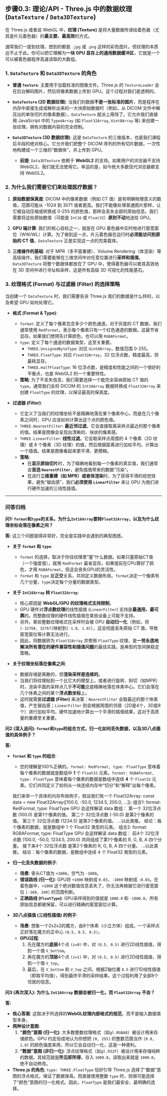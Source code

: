 ## 步骤0.3: 理论/API - Three.js 中的数据纹理 (`DataTexture` / `Data3DTexture`)

在 Three.js 或者说 WebGL 中，**纹理 (Texture)** 是将大量数据传递给着色器（尤其是片元着色器）的**最主要、最高效**的方式。

通常我们一提到纹理，想到的都是 `.jpg` 或 `.png` 这样的彩色图片。但纹理的本质远不止于此。你可以把它理解为**一块 GPU 显存上的通用数据缓冲区**，它就是一个可以被着色器程序高速读取的大数组。

### **1. `DataTexture` 和 `Data3DTexture` 的角色**

- **普通 `Texture`**: 主要用于加载标准的图像文件。Three.js 的 `TextureLoader` 会在后台解码图片，然后将像素数据上传到 GPU。这个过程对我们是透明的。

- **`DataTexture` (2D 数据纹理)**: 当我们的数据**不是一张标准的图片**，而是程序在内存中直接生成或解析出来的一大块原始数据时（例如，从 DICOM 文件中解压出的单张切片的像素数据），`DataTexture` 就派上用场了。它允许我们直接用 JavaScript 中的 `TypedArray` (如 `Float32Array`, `Uint8Array` 等) 来创建一张纹理，拥有对数据内容的完全控制。

- **`Data3DTexture` (3D 数据纹理)**: 这是 `DataTexture` 的三维版本，也是我们课程后半段的绝对核心。它允许我们把整个 DICOM 序列的所有切片数据，一次性地构建成一个三维的“数据体”，并上传到 GPU。
  - **前提**: `Data3DTexture` 依赖于 **WebGL2** 的支持。如果用户的浏览器不支持 WebGL2，我们就无法使用它。幸运的是，如今绝大多数现代浏览器都支持 WebGL2。

### **2. 为什么我们需要它们来处理医疗数据？**

1.  **原始数据保真度**: DICOM 中的像素数据（例如 CT 值）是有明确物理意义的数值，范围可能从 -1024 到 3071 或者更高。我们不能像处理普通图片那样，让它被自动压缩或转换成 0-255 的颜色值，那样会丢失全部的原始信息。我们需要将这些原始数值（可能是 `Int16` 或 `Float32`）**原封不动**地送给 GPU。

2.  **GPU 端计算**: 我们的核心目标之一，就是在 GPU 着色器中实时地进行窗宽窗位（WW/WL）计算。为了做到这一点，片元着色器在运行时**必须能访问到原始的 CT 值**。`DataTexture` 正是实现这一点的完美载体。

3.  **三维操作的基础**: 对于 MPR（多平面重建）、Volume Rendering（体渲染）等高级操作，我们需要能够在三维空间中对任意位置进行**采样和插值**。`Data3DTexture` 将整个数据体都放在了 GPU 中，使得着色器可以极其高效地在 3D 空间中进行寻址和采样，这是所有高级 3D 可视化的性能基石。

### **3. 纹理格式 (Format) 与过滤器 (Filter) 的选择策略**

当创建一个 `DataTexture` 时，我们需要告诉 Three.js 我们的数据是什么样的，以及希望 GPU 如何处理它。

- **格式 (Format & Type)**:

  - `format`: 定义了每个像素包含多少个颜色通道。对于灰度的 CT 数据，我们通常使用 `RedFormat`，表示每个像素只有一个红色通道的数据。这最节省显存。如果我们想预先计算颜色，也可以用 `RGBAFormat`。
  - `type`: 定义了每个通道的数据类型，这至关重要。
    - `THREE.UnsignedByteType`: 对应 `Uint8Array`，数值范围 0-255。
    - `THREE.FloatType`: 对应 `Float32Array`，32 位浮点数，精度最高，但最耗显存。
    - `THREE.HalfFloatType`: 16 位浮点数，是精度和性能之间的一个很好的平衡点，也是 WebGL2 的一个重要特性。
  - **策略**: 为了不丢失信息，我们需要选择一个能完全容纳原始 CT 值的 `type`。通常我们会将 DICOM 的 `Int16Array` 数据转换成 `Float32Array` 来创建 `FloatType` 的纹理，以保证最高的保真度。

- **过滤器 (Filter)**:
  - 它定义了当我们的纹理坐标不是精确地落在某个像素中心，而是在几个像素之间时，GPU 应该如何计算出这个点的颜色值。
  - `THREE.NearestFilter`: **最近邻过滤**。它会直接取离采样点最近的那个像素的值。结果是图像会呈现出清晰的、块状的像素感。
  - `THREE.LinearFilter`: **线性过滤**。它会取采样点周围的 4 个像素（2D 纹理）或 8 个像素（3D 纹理）的值，然后根据距离进行加权平均，计算出一个插值。结果是图像看起来更平滑、更模糊。
  - **策略**:
    - 在**显示原始切片**时，为了精确地看到每一个像素的真实值，我们通常会**首选 `NearestFilter`**，避免插值带来的数据“污染”。
    - 在进行**三维重建（如 MPR）或者体渲染**时，为了获得平滑的视觉效果，避免“锯齿感”，我们**必须使用 `LinearFilter`** 来让 GPU 为我们进行硬件加速的三线性插值。

---

### **问答归档**

**问1: `format`和`type`的关系，为什么`Int16Array`要转`Float32Array`，以及为什么纹理坐标会落在像素之间？**

**答:**
这三个问题提得非常好，完全是实践中会遇到的典型困惑。

- **关于 `format` 和 `type`**:

  - `format` 的选择，取决于你往纹理里“塞”什么数据。如果只塞原始CT值（一个强度值），就用 `RedFormat` 最省显存。如果提前在CPU算好了颜色，才用 `RGBAFormat`，但这会丧失GPU的灵活性。
  - `format` 和 `type` 是**正交**关系，共同定义数据布局。`format`决定一个像素有几个分量，`type`决定每个分量的数据类型。

- **关于 `Int16Array` 转 `Float32Array`**:

  - 核心原因是 **WebGL/GPU 的纹理格式支持限制**。
  - GPU 硬件对**浮点数纹理**的线性插值 (`LinearFilter`) 支持是**最通用、最可靠**的。而整数纹理的硬件线性插值在某些设备上可能不支持。
  - 另外，某些整数纹理格式在采样时会被 GPU **自动归一化**（例如，将`[-32768, 32767]`映射到`[-1.0, 1.0]`），这会彻底丢失原始 CT 值，导致窗宽窗位等计算无法进行。
  - 因此，将数据转为 `Float32Array` 并使用 `FloatType` 纹理，是**一劳永逸地解决所有潜在的硬件兼容性和插值问题**的最佳实践，是典型的空间换稳定策略。

- **关于纹理坐标落在像素之间**:
  - 数据存储是离散的，但**渲染采样是连续的**。
  - 当我们将纹理贴到一个比它大的模型上，或者进行旋转、斜切（如MPR）时，渲染平面的采样点几乎**不可能**总是精确地落在体素中心。它们会落在几个体素之间的某个**浮点数坐标**上。
  - 这时就需要**过滤器 (Filter)** 来决策：`NearestFilter` 会取最近的那个体素值，产生锯齿感；`LinearFilter` 则会根据周围的邻居（2D是4个，3D是8个）进行加权平均，硬件加速地计算出一个平滑的插值结果，这对于高质量的重建至关重要。

**问2 (深入追问): `format`和`type`的组合方式，归一化如何丢失数据，以及3D八点插值的具体例子？**

**答:**

- **`format` 和 `type` 的组合**:

  - 您的理解是100%正确的。`format: RedFormat, type: FloatType` 意味着每个像素的数据就是数组中 **1** 个 `Float32` 元素。`format: RGBAFormat, type: FloatType` 意味着每个像素的数据是数组中连续 **4** 个 `Float32` 元素。它们共同定义了如何从一块连续内存中“切分”和“解释”出每个像素。

  我们来举一个具体的内存布局例子，假设我们有一个 Float32Array:
  const data = new Float32Array([100.0, -50.0, 1234.5, 200.0, ...]);
  组合1: format: RedFormat, type: FloatType
  GPU 会这样解读 data 数组：
  第一个 32位浮点数 (100.0) 是第1个像素的值。
  第二个 32位浮点数 (-50.0) 是第2个像素的值。
  第三个 32位浮点数 (1234.5) 是第3个像素的值。
  ...以此类推。
  结论：每个像素的数据，就是数组中 1 个 Float32 类型的元素。
  组合2: format: RGBAFormat, type: FloatType
  GPU 会这样解读 data 数组：
  前4个 32位浮点数 (100.0, -50.0, 1234.5, 200.0) 共同组成了第1个像素的 R, G, B, A 四个分量。
  接下来4个 32位浮点数 是第2个像素的 R, G, B, A 四个分量。
  ...以此类推。
  结论：每个像素的数据，是数组中连续 4 个 Float32 类型的元素。

- **归一化丢失数据的例子**:

  - **场景**: 骨头CT值为 `+1000`，空气为 `-1000`。
  - **错误路线 (归一化)**: GPU将 `+1000` 映射成 `0.03`，`-1000` 映射成 `-0.03`。在着色器中，`+1000` 这个绝对数值信息丢失了，你无法再根据它进行窗宽窗位 `[-160, 240]` 的范围判断。
  - **正确路线 (`FloatType`)**: GPU采样得到的值就是 `1000.0` 和 `-1000.0`，所有原始信息都被保留，可以进行精确的窗宽窗位计算。

- **3D八点插值 (三线性插值) 的例子**:
  - **场景**: 想象一个2x2x2的魔方，由8个体素（小立方体）组成。一个采样点正好落在魔方的正中心 `(0.5, 0.5, 0.5)`。
  - **GPU过程**:
    1.  先在魔方的**底层**4个点 `(z=0)` 中，对 `(0.5, 0.5)` 进行2D线性插值，得到一个值 `V_bottom`。
    2.  再在魔方的**顶层**4个点 `(z=1)` 中，对 `(0.5, 0.5)` 进行2D线性插值，得到一个值 `V_top`。
    3.  最后，在 `V_bottom` 和 `V_top` 之间，根据Z轴位置 `0.5` 进行1D线性插值（即取平均值），得到最终平滑的采样结果。这个过程利用了全部8个邻居的信息。

**问3 (再次深入): 为什么 `Int16Array` 数据会被归一化，而 `Float32Array` 不会？**

**答:**

- **核心答案**: 这取决于所选择的**WebGL纹理内部格式的规范**，而不是输入数据类型本身。
- **两种设计意图**:
  1.  **“颜色”意图 (归一化)**: 大多数整数纹理格式（如`gl.RGBA8`）被设计用来存储颜色。GPU 约定俗成地认为你想把 `[0, 255]` 的整数范围当作 `[0.0, 1.0]` 的颜色强度来用，所以它会自动归一化，这是一种便利。
  2.  **“数据”意图 (非归一化)**: 浮点纹理格式（如`gl.R32F`）被设计用来存储纯粹的数据。其规范就是**所见即所得**，存入 `1000.0`，读取出来就是 `1000.0`，绝不自动修改。
- **Three.js 的角色**: `type: THREE.FloatType` 恰好引导 Three.js 选择了“数据”意图的浮点格式，保证了数据保真。而直接使用整数 `type` 时，则很可能选择了“颜色”意图的归一化格式。因此，`FloatType` 是我们最安全、最明确的选择。

